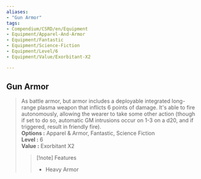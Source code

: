 ```yaml
---
aliases:
- "Gun Armor"
tags:
- Compendium/CSRD/en/Equipment
- Equipment/Apparel-And-Armor
- Equipment/Fantastic
- Equipment/Science-Fiction
- Equipment/Level/6
- Equipment/Value/Exorbitant-X2

---
```


  
## Gun Armor  
  
>As battle armor, but armor includes a deployable integrated long-range plasma weapon that inflicts 6 points of damage. It's able to fire autonomously, allowing the wearer to take some other action (though if set to do so, automatic GM intrusions occur on 1-3 on a d20, and if triggered, result in friendly fire).  
> **Options :** Apparel & Armor, Fantastic, Science Fiction  
> **Level :** 6  
> **Value :** Exorbitant X2  
>>[!note] Features  
>> - Heavy Armor